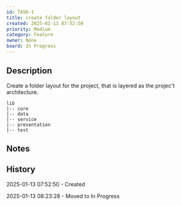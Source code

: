 ```yaml
---
id: TASK-1
title: create folder layout
created: 2025-01-13 07:52:50
priority: Medium
category: Feature
owner: None
board: In Progress
---
```


## Description
Create a folder layout for the project, that is layered as the projec't architecture.

```
lib
|-- core
|-- data
|-- service
|-- presentation
|-- test
```

## Notes


## History
2025-01-13 07:52:50 - Created

2025-01-13 08:23:28 - Moved to In Progress
